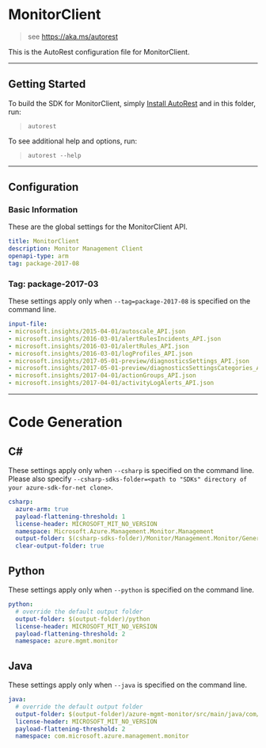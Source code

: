 # MonitorClient
    
> see https://aka.ms/autorest

This is the AutoRest configuration file for MonitorClient.



---
## Getting Started 
To build the SDK for MonitorClient, simply [Install AutoRest](https://aka.ms/autorest/install) and in this folder, run:

> `autorest`

To see additional help and options, run:

> `autorest --help`
---

## Configuration



### Basic Information 
These are the global settings for the MonitorClient API.

``` yaml
title: MonitorClient
description: Monitor Management Client
openapi-type: arm
tag: package-2017-08
```


### Tag: package-2017-03

These settings apply only when `--tag=package-2017-08` is specified on the command line.

``` yaml $(tag) == 'package-2017-08'
input-file:
- microsoft.insights/2015-04-01/autoscale_API.json
- microsoft.insights/2016-03-01/alertRulesIncidents_API.json
- microsoft.insights/2016-03-01/alertRules_API.json
- microsoft.insights/2016-03-01/logProfiles_API.json
- microsoft.insights/2017-05-01-preview/diagnosticsSettings_API.json
- microsoft.insights/2017-05-01-preview/diagnosticsSettingsCategories_API.json
- microsoft.insights/2017-04-01/actionGroups_API.json
- microsoft.insights/2017-04-01/activityLogAlerts_API.json
```

---
# Code Generation


## C# 

These settings apply only when `--csharp` is specified on the command line.
Please also specify `--csharp-sdks-folder=<path to "SDKs" directory of your azure-sdk-for-net clone>`.

``` yaml $(csharp)
csharp:
  azure-arm: true
  payload-flattening-threshold: 1
  license-header: MICROSOFT_MIT_NO_VERSION
  namespace: Microsoft.Azure.Management.Monitor.Management
  output-folder: $(csharp-sdks-folder)/Monitor/Management.Monitor/Generated/Management/Monitor
  clear-output-folder: true
```


## Python

These settings apply only when `--python` is specified on the command line.

``` yaml $(python)
python:
  # override the default output folder
  output-folder: $(output-folder)/python
  license-header: MICROSOFT_MIT_NO_VERSION
  payload-flattening-threshold: 2
  namespace: azure.mgmt.monitor
```

## Java

These settings apply only when `--java` is specified on the command line.

``` yaml $(java)
java:
  # override the default output folder
  output-folder: $(output-folder)/azure-mgmt-monitor/src/main/java/com/microsoft/azure/management/monitor
  license-header: MICROSOFT_MIT_NO_VERSION
  payload-flattening-threshold: 2
  namespace: com.microsoft.azure.management.monitor
```